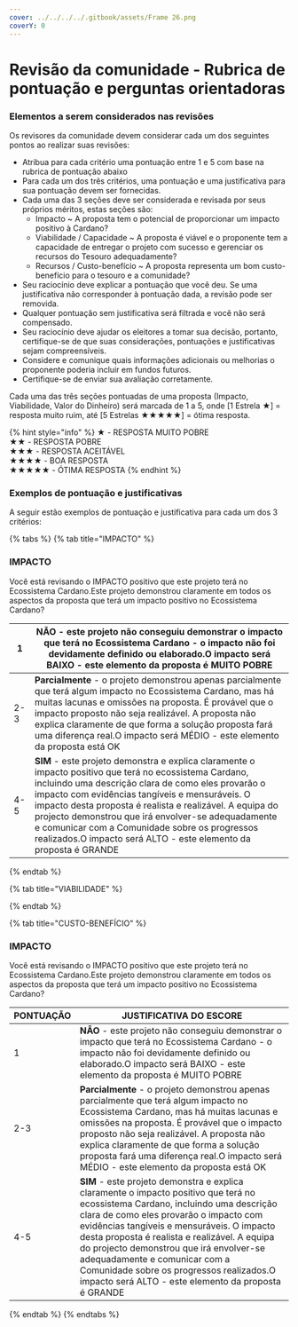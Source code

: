 ```yaml
---
cover: ../../../../.gitbook/assets/Frame 26.png
coverY: 0
---
```


# Revisão da comunidade - Rubrica de pontuação e perguntas orientadoras

### Elementos a serem considerados nas revisões <a href="#elements-to-consider-in-reviews" id="elements-to-consider-in-reviews"></a>

Os revisores da comunidade devem considerar cada um dos seguintes pontos ao realizar suas revisões:

* Atribua para cada critério uma pontuação entre 1 e 5 com base na rubrica de pontuação abaixo
* Para cada um dos três critérios, uma pontuação e uma justificativa para sua pontuação devem ser fornecidas.
* Cada uma das 3 seções deve ser considerada e revisada por seus próprios méritos, estas seções são:
  * Impacto \~ A proposta tem o potencial de proporcionar um impacto positivo à Cardano?
  * Viabilidade / Capacidade \~ A proposta é viável e o proponente tem a capacidade de entregar o projeto com sucesso e gerenciar os recursos do Tesouro adequadamente?
  * Recursos / Custo-benefício \~ A proposta representa um bom custo-benefício para o tesouro e a comunidade?
* Seu raciocínio deve explicar a pontuação que você deu. Se uma justificativa não corresponder à pontuação dada, a revisão pode ser removida.
* Qualquer pontuação sem justificativa será filtrada e você não será compensado.
* Seu raciocínio deve ajudar os eleitores a tomar sua decisão, portanto, certifique-se de que suas considerações, pontuações e justificativas sejam compreensíveis.
* Considere e comunique quais informações adicionais ou melhorias o proponente poderia incluir em fundos futuros.
* Certifique-se de enviar sua avaliação corretamente.

Cada uma das três seções pontuadas de uma proposta (Impacto, Viabilidade, Valor do Dinheiro) será marcada de 1 a 5, onde \[1 Estrela ★] = resposta muito ruim, até \[5 Estrelas ★★★★★] = ótima resposta.

{% hint style="info" %}
★ - RESPOSTA MUITO POBRE\
★★ - RESPOSTA POBRE\
★★★ - RESPOSTA ACEITÁVEL\
★★★★ - BOA RESPOSTA\
★★★★★ - ÓTIMA RESPOSTA​
{% endhint %}

### Exemplos de pontuação e justificativas  <a href="#examples-of-scoring-and-rationales" id="examples-of-scoring-and-rationales"></a>

A seguir estão exemplos de pontuação e justificativa para cada um dos 3 critérios:

{% tabs %}
{% tab title="IMPACTO" %}
### IMPACTO <a href="#impact-1" id="impact-1"></a>

Você está revisando o IMPACTO positivo que este projeto terá no Ecossistema Cardano.Este projeto demonstrou claramente em todos os aspectos da proposta que terá um impacto positivo no Ecossistema Cardano?

| 1   | **NÃO** - este projeto não conseguiu demonstrar o impacto que terá no Ecossistema Cardano - o impacto não foi devidamente definido ou elaborado.O impacto será BAIXO - este elemento da proposta é MUITO POBRE                                                                                                                                                                                                                                           |
| --- | -------------------------------------------------------------------------------------------------------------------------------------------------------------------------------------------------------------------------------------------------------------------------------------------------------------------------------------------------------------------------------------------------------------------------------------------------------- |
| 2-3 | **Parcialmente** - o projeto demonstrou apenas parcialmente que terá algum impacto no Ecossistema Cardano, mas há muitas lacunas e omissões na proposta. É provável que o impacto proposto não seja realizável. A proposta não explica claramente de que forma a solução proposta fará uma diferença real.O impacto será MÉDIO - este elemento da proposta está OK                                                                                       |
| 4-5 | **SIM** - este projeto demonstra e explica claramente o impacto positivo que terá no ecossistema Cardano, incluindo uma descrição clara de como eles provarão o impacto com evidências tangíveis e mensuráveis. O impacto desta proposta é realista e realizável. A equipa do projecto demonstrou que irá envolver-se adequadamente e comunicar com a Comunidade sobre os progressos realizados.O impacto será ALTO - este elemento da proposta é GRANDE |
{% endtab %}

{% tab title="VIABILIDADE" %}

{% endtab %}

{% tab title="CUSTO-BENEFÍCIO" %}
### IMPACTO <a href="#impact-1" id="impact-1"></a>

Você está revisando o IMPACTO positivo que este projeto terá no Ecossistema Cardano.Este projeto demonstrou claramente em todos os aspectos da proposta que terá um impacto positivo no Ecossistema Cardano?

| PONTUAÇÃO | JUSTIFICATIVA DO ESCORE                                                                                                                                                                                                                                                                                                                                                                                                                                  |
| --------- | -------------------------------------------------------------------------------------------------------------------------------------------------------------------------------------------------------------------------------------------------------------------------------------------------------------------------------------------------------------------------------------------------------------------------------------------------------- |
| 1         | **NÃO** - este projeto não conseguiu demonstrar o impacto que terá no Ecossistema Cardano - o impacto não foi devidamente definido ou elaborado.O impacto será BAIXO - este elemento da proposta é MUITO POBRE                                                                                                                                                                                                                                           |
| 2-3       | **Parcialmente** - o projeto demonstrou apenas parcialmente que terá algum impacto no Ecossistema Cardano, mas há muitas lacunas e omissões na proposta. É provável que o impacto proposto não seja realizável. A proposta não explica claramente de que forma a solução proposta fará uma diferença real.O impacto será MÉDIO - este elemento da proposta está OK                                                                                       |
| 4-5       | **SIM** - este projeto demonstra e explica claramente o impacto positivo que terá no ecossistema Cardano, incluindo uma descrição clara de como eles provarão o impacto com evidências tangíveis e mensuráveis. O impacto desta proposta é realista e realizável. A equipa do projecto demonstrou que irá envolver-se adequadamente e comunicar com a Comunidade sobre os progressos realizados.O impacto será ALTO - este elemento da proposta é GRANDE |
{% endtab %}
{% endtabs %}
